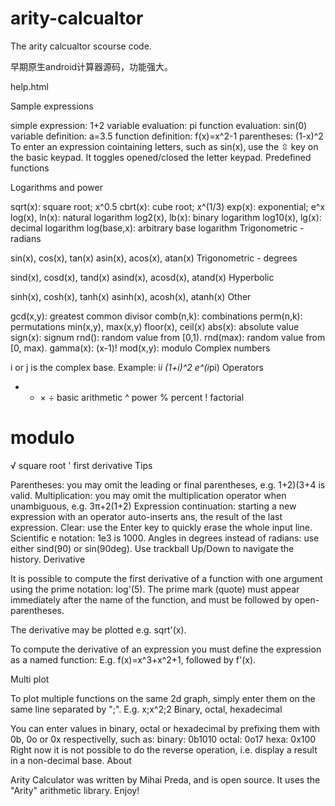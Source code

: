 # arity-calcualtor
The arity calcualtor scourse code.

早期原生android计算器源码，功能强大。

help.html

Sample expressions

simple expression: 1+2
variable evaluation: pi
function evaluation: sin(0)
variable definition: a=3.5
function definition: f(x)=x^2-1
parentheses: (1-x)^2
To enter an expression cointaining letters, such as sin(x), use the ⇳ key on the basic keypad. It toggles opened/closed the letter keypad.
Predefined functions

Logarithms and power

sqrt(x): square root; x^0.5
cbrt(x): cube root; x^(1/3)
exp(x): exponential; e^x
log(x), ln(x): natural logarithm
log2(x), lb(x): binary logarithm
log10(x), lg(x): decimal logarithm
log(base,x): arbitrary base logarithm
Trigonometric - radians

sin(x), cos(x), tan(x)
asin(x), acos(x), atan(x)
Trigonometric - degrees

sind(x), cosd(x), tand(x)
asind(x), acosd(x), atand(x)
Hyperbolic

sinh(x), cosh(x), tanh(x)
asinh(x), acosh(x), atanh(x)
Other

gcd(x,y): greatest common divisor
comb(n,k): combinations
perm(n,k): permutations
min(x,y), max(x,y)
floor(x), ceil(x)
abs(x): absolute value
sign(x): signum
rnd(): random value from [0,1). rnd(max): random value from [0, max).
gamma(x): (x-1)!
mod(x,y): modulo
Complex numbers

i or j is the complex base. Example:
i*i
(1+i)^2
e^(i*pi)
Operators

+ - × ÷ basic arithmetic
^ power
% percent
! factorial
# modulo
√ square root
' first derivative
Tips

Parentheses: you may omit the leading or final parentheses, e.g. 1+2)(3+4 is valid.
Multiplication: you may omit the multiplication operator when unambiguous, e.g. 3π+2(1+2)
Expression continuation: starting a new expression with an operator auto-inserts ans, the result of the last expression.
Clear: use the Enter key to quickly erase the whole input line.
Scientific e notation: 1e3 is 1000.
Angles in degrees instead of radians: use either sind(90) or sin(90deg).
Use trackball Up/Down to navigate the history.
Derivative

It is possible to compute the first derivative of a function with one argument using the prime notation: log'(5).
The prime mark (quote) must appear immediately after the name of the function, and must be followed by open-parentheses.

The derivative may be plotted e.g. sqrt'(x).

To compute the derivative of an expression you must define the expression as a named function: E.g. f(x)=x^3+x^2+1, followed by f'(x).

Multi plot

To plot multiple functions on the same 2d graph, simply enter them on the same line separated by ";". E.g. x;x^2;2
Binary, octal, hexadecimal

You can enter values in binary, octal or hexadecimal by prefixing them with 0b, 0o or 0x respectivelly, such as:
binary: 0b1010
octal: 0o17
hexa: 0x100
Right now it is not possible to do the reverse operation, i.e. display a result in a non-decimal base.
About

Arity Calculator was written by Mihai Preda, and is open source. It uses the "Arity" arithmetic library. Enjoy!
